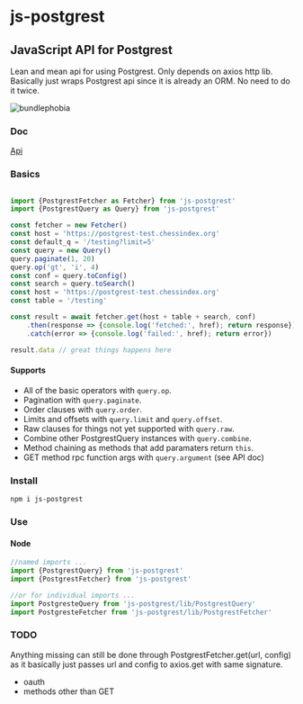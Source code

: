 
# js-postgrest

## JavaScript API for Postgrest

Lean and mean api for using Postgrest. Only depends on axios http lib.
Basically just wraps Postgrest api since it is already an ORM. No need
to do it twice.

![bundlephobia](https://badgen.net/bundlephobia/minzip/js-postgrest)

### Doc

[Api](https://ncarson.github.io/js-postgrest/index.html)

### Basics


```js

import {PostgrestFetcher as Fetcher} from 'js-postgrest'
import {PostgrestQuery as Query} from 'js-postgrest'

const fetcher = new Fetcher()
const host = 'https://postgrest-test.chessindex.org'
const default_q = '/testing?limit=5'
const query = new Query()
query.paginate(1, 20)
query.op('gt', 'i', 4)
const conf = query.toConfig()
const search = query.toSearch()
const host = 'https://postgrest-test.chessindex.org'
const table = '/testing'

const result = await fetcher.get(host + table + search, conf)
    .then(response => {console.log('fetched:', href); return response})
    .catch(error => {console.log('failed:', href); return error})

result.data // great things happens here
```

#### Supports

- All of the basic operators with `query.op`.
- Pagination with `query.paginate`.
- Order clauses with `query.order`.
- Limits and offsets with `query.limit` and `query.offset`.
- Raw clauses for things not yet supported with `query.raw`.
- Combine other PostgrestQuery instances with `query.combine`.
- Method chaining as methods that add paramaters return `this`.
- GET method rpc function args with `query.argument` (see API doc)

### Install

```
npm i js-postgrest
```

### Use

#### Node
```js
//named imports ...
import {PostgrestQuery} from 'js-postgrest'
import {PostgrestFetcher} from 'js-postgrest'

//or for individual imports ...
import PostgresteQuery from 'js-postgrest/lib/PostgrestQuery'
import PostgresteFetcher from 'js-postgrest/lib/PostgrestFetcher'
```

### TODO

Anything missing can still be done through PostgrestFetcher.get(url, config)
as it basically just passes url and config to axios.get with same
signature.

- oauth
- methods other than GET





